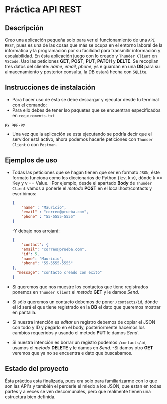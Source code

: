 # Práctica API REST

## Descripción

Creo una aplicación pequeña solo para ver el funcionamiento de una `API REST`, pues es una de las cosas que más se ocupa en el entorno laboral de la informatica y la programación por su fácilidad para transmitir información y escalabilidad.
En ésta aplicación juego con lo creado y `Thunder Client` en `VSCode`.
Uso las peticiones **GET**, **POST**, **PUT**, **PATCH** y **DELTE**.
Se recopilan tres datos del cliente: _name_, _email_, _phone_, ys e guardan en una **DB** para su almacenamiento y posterior consulta, la DB estará hecha con `SQLite`.

## Instrucciones de instalación

- Para hacer uso de ésta se debe descargar y ejecutar desde tu terminal con el comando:
- Para ello debes de tener lso paquetes que se encuentran especificados en `requirements.txt`

```Python3
py app.py
```

- Una vez que la aplicación se esta ejecutando se podría decir que el servidor está activo, ahora podemos hacerle peticiones con `Thunder Client` o con `Postman`.

## Ejemplos de uso

- Todas las peticiones que se hagan tienen que ser en formato `JSON`, éste formato funciona como los diccionarios de Python {k:v, k:v}, dónde k == Key y v == Value.
    -Por ejemplo, desde el apartado **Body** de `Thunder Client` vamos a ponerle el _metodo_ **POST** en el local:host/contacts y escribimos:

    ```JSON
    {
        "name" : "Mauricio",
        "email" : "correo@prueba.com",
        "phone" : "55-5555-5555"
    }
    ```

    -Y debajo nos arrojará:

    ```JSON
    {
        "contact": {
        "email": "correo@prueba.com",
        "id": 5,
        "name": "Mauricio",
        "phone": "55-5555-5555"
    },
      "message": "contacto creado con éxito"
    }
    ```

- Si queremos que nos muestre los contactos que tiene registrados ponemos en `Thunder Client` el _metodo_ **GET** y le damos _Send_.
- Si sólo queremos un contacto debemos de poner `/contacts/id`, dónde el id será el que tiene registrado en la **DB** el dato que queremos mostrar en pantalla.
- Si nuestra intención es _editar_ un registro debemos de copiar el JSON con todo y ID y pegarlo en el body, posteriormente hacemos los cambios requeridos y usando el metodo **PUT** le damos _Send_.
- Si nuestra intención es borrar un registro podemos `/contacts/id`, usamos el _metodo_ **DELETE** y le damos en _Send_.
    -Si damos otro **GET** veremos que ya no se encuentra e dato que buscabamos.

## Estado del proyecto

Ésta práctica esta finalizada, pues era solo para familiarizarme con lo que son las API's y también el perderle el miedo a los JSON, que estan en todas partes y a veces se ven descomunales, pero que realmente tienen una estructura bien definida.
